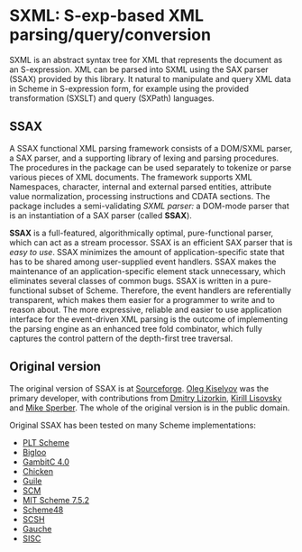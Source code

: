 # SXML: S-exp-based XML parsing/query/conversion

SXML is an abstract syntax tree for XML
that represents the document as an S-expression.
XML can be parsed into SXML using the SAX parser (SSAX) provided by this library.
It natural to manipulate and query XML data in Scheme in S-expression form,
for example using the provided transformation (SXSLT) and query (SXPath) languages.

## SSAX

A SSAX functional XML parsing framework consists of a DOM/SXML parser, a SAX parser, and a supporting library of lexing and parsing procedures. The procedures in the package can be used separately to tokenize or parse various pieces of XML documents. The framework supports XML Namespaces, character, internal and external parsed entities, attribute value normalization, processing instructions and CDATA sections. The package includes a semi-validating *SXML parser:* a DOM-mode parser that is an instantiation of a SAX parser (called **SSAX**).

**SSAX** is a full-featured, algorithmically optimal, pure-functional parser, which can act as a stream processor. SSAX is an efficient SAX parser that is *easy to use*. SSAX minimizes the amount of application-specific state that has to be shared among user-supplied event handlers. SSAX makes the maintenance of an application-specific element stack unnecessary, which eliminates several classes of common bugs. SSAX is written in a pure-functional subset of Scheme. Therefore, the event handlers are referentially transparent, which makes them easier for a programmer to write and to reason about. The more expressive, reliable and easier to use application interface for the event-driven XML parsing is the outcome of implementing the parsing engine as an enhanced tree fold combinator, which fully captures the control pattern of the depth-first tree traversal.

## Original version

The original version of SSAX is at [Sourceforge][ssax].
[Oleg Kiselyov](http://okmij.org/ftp/Scheme/xml.html#XML-parser) was the primary developer,
with contributions from
[Dmitry Lizorkin](http://modis.ispras.ru/Lizorkin/xml-functional.html),
[Kirill Lisovsky](http://metapaper.net/xml/ssax/) and
[Mike Sperber](http://www.deinprogramm.de/sperber/software/).
The whole of the original version is in the public domain.

Original SSAX has been tested on many Scheme implementations:

- [PLT Scheme][plt]
- [Bigloo][bigloo]
- [GambitC 4.0][gambit]
- [Chicken][chicken]
- [Guile][guile]
- [SCM][scm]
- [MIT Scheme 7.5.2][mit]
- [Scheme48][s48]
- [SCSH][scsh]
- [Gauche][gauche]
- [SISC][sisc]

[ssax]: http://ssax.sourceforge.net/  "Sourceforge SSAX"
[plt]: http://racket-lang.org/ "Racket"
[bigloo]: http://www-sop.inria.fr/indes/fp/Bigloo/ "Bigloo"
[gambit]: http://gambitscheme.org/wiki/index.php/Main_Page "Gambit Scheme"
[chicken]: http://www.call-cc.org/ "Chicken Scheme"
[guile]: http://www.gnu.org/software/guile/ "GNU Guile"
[scm]: http://people.csail.mit.edu/jaffer/SCM.html "SCM"
[mit]: http://www.gnu.org/software/mit-scheme/ "MIT Scheme"
[s48]: http://s48.org/ "Scheme 48"
[scsh]: http://www.scsh.net/ "Scsh"
[gauche]: http://practical-scheme.net/gauche/ "Gauche"
[sisc]: http://sisc-scheme.org/ "SISC"
